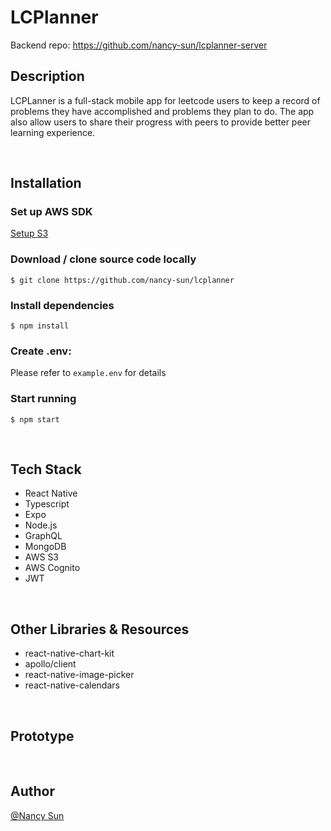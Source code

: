 # LCPlanner

Backend repo: https://github.com/nancy-sun/lcplanner-server

## Description  
LCPLanner is a full-stack mobile app for leetcode users to keep a record of problems they have accomplished and problems they plan to do. The app also allow users to share their progress with peers to provide better peer learning experience.
    
&nbsp;

## Installation  
      
### Set up AWS SDK
[Setup S3](https://docs.aws.amazon.com/AmazonS3/latest/userguide/setting-up-s3.html)
### Download / clone source code locally   
```$ git clone https://github.com/nancy-sun/lcplanner```
   
### Install dependencies   
```$ npm install```   
   
### Create .env:   
Please refer to `example.env` for details
  
### Start running   
```$ npm start```
      


&nbsp;
   
## Tech Stack  
- React Native
- Typescript
- Expo
- Node.js
- GraphQL
- MongoDB
- AWS S3
- AWS Cognito
- JWT
   
&nbsp;
## Other Libraries & Resources  
- react-native-chart-kit
- apollo/client
- react-native-image-picker
- react-native-calendars
   
&nbsp;

## Prototype  
   
&nbsp;

## Author  
[@Nancy Sun](https://github.com/nancy-sun)